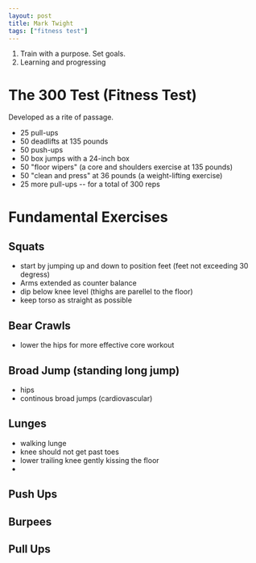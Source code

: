 ```yaml
---
layout: post
title: Mark Twight
tags: ["fitness test"]
---
```


1.  Train with a purpose.  Set goals.
1.  Learning and progressing


# The 300 Test (Fitness Test)
Developed as a rite of passage.   
* 25 pull-ups <!--more-->
* 50 deadlifts at 135 pounds
* 50 push-ups
* 50 box jumps with a 24-inch box
* 50 "floor wipers" (a core and shoulders exercise at 135 pounds)
* 50 "clean and press" at 36 pounds (a weight-lifting exercise)
* 25 more pull-ups -- for a total of 300 reps

# Fundamental Exercises
## Squats
- start by jumping up and down to position feet (feet not exceeding 30 degress)
- Arms extended as counter balance
- dip below knee level (thighs are parellel to the floor)
- keep torso as straight as possible

## Bear Crawls
- lower the hips for more effective core workout

## Broad Jump (standing long jump)
- hips
- continous broad jumps (cardiovascular)

## Lunges
- walking lunge
- knee should not get past toes
- lower trailing knee gently kissing the floor
- 

## Push Ups
## Burpees
## Pull Ups
